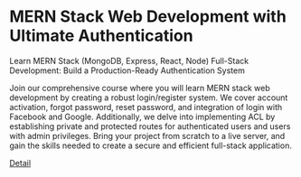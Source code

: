 # MERN Stack Web Development with Ultimate Authentication

Learn MERN Stack (MongoDB, Express, React, Node) Full-Stack Development: Build a Production-Ready Authentication System

Join our comprehensive course where you will learn MERN stack web development by creating a robust login/register system. We cover account activation, forgot password, reset password, and integration of login with Facebook and Google. Additionally, we delve into implementing ACL by establishing private and protected routes for authenticated users and users with admin privileges. Bring your project from scratch to a live server, and gain the skills needed to create a secure and efficient full-stack application. 

[Detail](https://eduitfree.com/courses/mern-stack-web-development-with-ultimate-authentication)